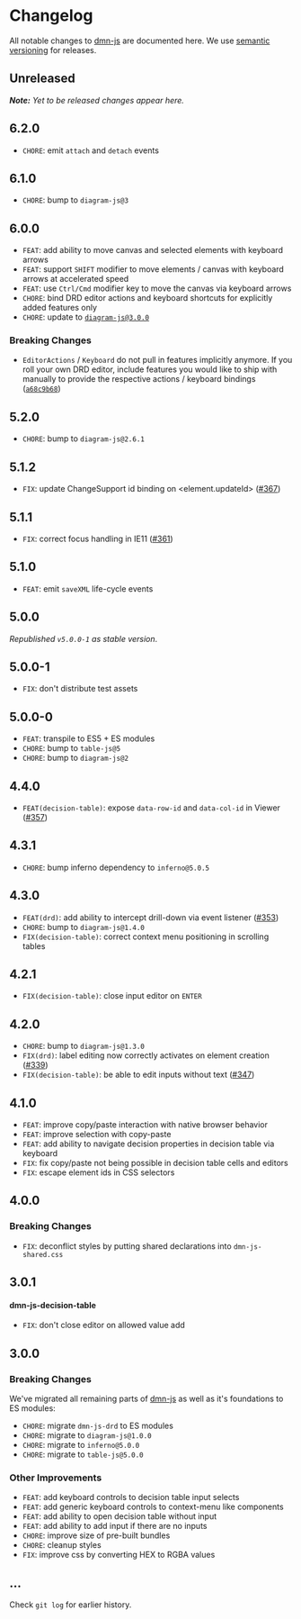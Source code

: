 # Changelog

All notable changes to [dmn-js](https://github.com/bpmn-io/dmn-js) are documented here. We use [semantic versioning](http://semver.org/) for releases.

## Unreleased

___Note:__ Yet to be released changes appear here._

## 6.2.0

* `CHORE`: emit `attach` and `detach` events

## 6.1.0

* `CHORE`: bump to `diagram-js@3`

## 6.0.0

* `FEAT`: add ability to move canvas and selected elements with keyboard arrows
* `FEAT`: support `SHIFT` modifier to move elements / canvas with keyboard arrows at accelerated speed
* `FEAT`: use `Ctrl/Cmd` modifier key to move the canvas via keyboard arrows
* `CHORE`: bind DRD editor actions and keyboard shortcuts for explicitly added features only
* `CHORE`: update to [`diagram-js@3.0.0`](https://github.com/bpmn-io/diagram-js/blob/master/CHANGELOG.md#300)

### Breaking Changes

* `EditorActions` / `Keyboard` do not pull in features implicitly anymore. If you roll your own DRD editor, include features you would like to ship with manually to provide the respective actions / keyboard bindings ([`a68c9b68`](https://github.com/bpmn-io/dmn-js/commit/a68c9b68d3633d224fb3bb9809e7ce01d801d6fb))

## 5.2.0

* `CHORE`: bump to `diagram-js@2.6.1`

## 5.1.2

* `FIX`: update ChangeSupport id binding on <element.updateId> ([#367](https://github.com/bpmn-io/dmn-js/issues/367))

## 5.1.1

* `FIX`: correct focus handling in IE11 ([#361](https://github.com/bpmn-io/dmn-js/issues/361))

## 5.1.0

* `FEAT`: emit `saveXML` life-cycle events

## 5.0.0

_Republished `v5.0.0-1` as stable version_.

## 5.0.0-1

* `FIX`: don't distribute test assets

## 5.0.0-0

* `FEAT`: transpile to ES5 + ES modules
* `CHORE`: bump to `table-js@5`
* `CHORE`: bump to `diagram-js@2`

## 4.4.0

* `FEAT(decision-table)`: expose `data-row-id` and `data-col-id` in Viewer ([#357](https://github.com/bpmn-io/dmn-js/issues/357))

## 4.3.1

* `CHORE`: bump inferno dependency to `inferno@5.0.5`

## 4.3.0

* `FEAT(drd)`: add ability to intercept drill-down via event listener ([#353](https://github.com/bpmn-io/dmn-js/issues/353))
* `CHORE`: bump to `diagram-js@1.4.0`
* `FIX(decision-table)`: correct context menu positioning in scrolling tables

## 4.2.1

* `FIX(decision-table)`: close input editor on `ENTER`

## 4.2.0

* `CHORE`: bump to `diagram-js@1.3.0`
* `FIX(drd)`: label editing now correctly activates on element creation ([#339](https://github.com/bpmn-io/dmn-js/issues/339))
* `FIX(decision-table)`: be able to edit inputs without text ([#347](https://github.com/bpmn-io/dmn-js/issues/347))

## 4.1.0

* `FEAT`: improve copy/paste interaction with native browser behavior
* `FEAT`: improve selection with copy-paste
* `FEAT`: add ability to navigate decision properties in decision table via keyboard
* `FIX`: fix copy/paste not being possible in decision table cells and editors
* `FIX`: escape element ids in CSS selectors

## 4.0.0

### Breaking Changes

* `FIX`: deconflict styles by putting shared declarations into `dmn-js-shared.css`

## 3.0.1

#### dmn-js-decision-table

* `FIX`: don't close editor on allowed value add

## 3.0.0

### Breaking Changes

We've migrated all remaining parts of [dmn-js](https://github.com/bpmn-io/dmn-js) as well as it's foundations to ES modules:

* `CHORE`: migrate `dmn-js-drd` to ES modules
* `CHORE`: migrate to `diagram-js@1.0.0`
* `CHORE`: migrate to `inferno@5.0.0`
* `CHORE`: migrate to `table-js@5.0.0`

### Other Improvements

* `FEAT`: add keyboard controls to decision table input selects
* `FEAT`: add generic keyboard controls to context-menu like components
* `FEAT`: add ability to open decision table without input
* `FEAT`: add ability to add input if there are no inputs
* `CHORE`: improve size of pre-built bundles
* `CHORE`: cleanup styles
* `FIX`: improve css by converting HEX to RGBA values

## ...

Check `git log` for earlier history.